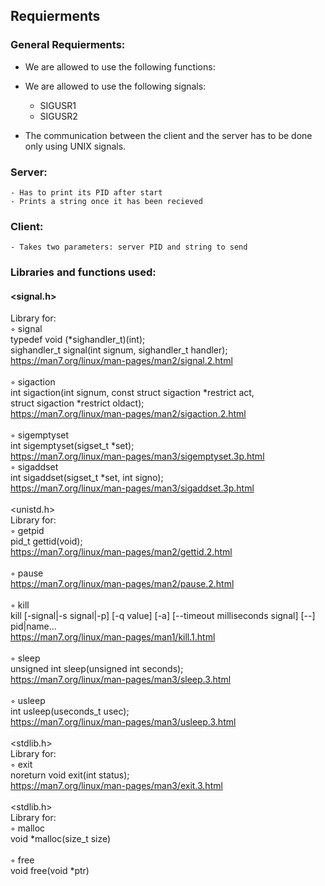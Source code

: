 ## Requierments
### General Requierments:
- We are allowed to use the following functions:

- We are allowed to use the following signals:<br />
	- SIGUSR1
	- SIGUSR2

- The communication between the client and the server has to be done only using
UNIX signals.

### Server:
	- Has to print its PID after start
	- Prints a string once it has been recieved

### Client:
	- Takes two parameters: server PID and string to send

### Libraries and functions used:

#### <signal.h>
Library for:<br />
◦ signal<br />
		typedef void (*sighandler_t)(int);<br />
		sighandler_t signal(int signum, sighandler_t handler);<br />
		https://man7.org/linux/man-pages/man2/signal.2.html<br />
<br />
◦ sigaction<br />
		int sigaction(int signum, const struct sigaction *restrict act,<br />
		struct sigaction *restrict oldact);<br />
		https://man7.org/linux/man-pages/man2/sigaction.2.html<br />
<br />
◦ sigemptyset<br />
		int sigemptyset(sigset_t *set);<br />
		https://man7.org/linux/man-pages/man3/sigemptyset.3p.html
<br />
◦ sigaddset<br />
		int sigaddset(sigset_t *set, int signo);<br />
		https://man7.org/linux/man-pages/man3/sigaddset.3p.html<br />
<br />
<unistd.h><br />
Library for:<br />
◦ getpid<br />
		pid_t gettid(void);<br />
		https://man7.org/linux/man-pages/man2/gettid.2.html<br />
<br />
◦ pause<br />
		https://man7.org/linux/man-pages/man2/pause.2.html<br />
<br />
◦ kill<br />
		kill  [-signal|-s signal|-p]  [-q value] [-a] [--timeout milliseconds signal] [--] pid|name...<br />
		https://man7.org/linux/man-pages/man1/kill.1.html<br />
<br />
◦ sleep<br />
		unsigned int sleep(unsigned int seconds);<br />
		https://man7.org/linux/man-pages/man3/sleep.3.html<br />
<br />
◦ usleep<br />
		int usleep(useconds_t usec);<br />
		https://man7.org/linux/man-pages/man3/usleep.3.html<br />
<br />
<stdlib.h><br />
Library for:<br />
◦ exit<br />
		noreturn void exit(int status);<br />
		https://man7.org/linux/man-pages/man3/exit.3.html<br />
<br />
<stdlib.h><br />
Library for:<br />
◦ malloc<br />
		void *malloc(size_t size)<br />
<br />
◦ free<br />
		void free(void *ptr)<br />